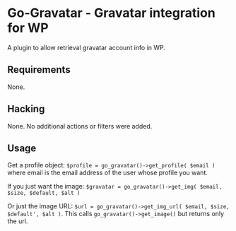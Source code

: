 Go-Gravatar - Gravatar integration for WP
===

A plugin to allow retrieval gravatar account info in WP.

Requirements
---
None.

Hacking
---
None. No additional actions or filters were added.

Usage
---
Get a profile object: `$profile = go_gravatar()->get_profile( $email )` where email is the email address of the user whose profile you want.


If you just want the image: `$gravatar = go_gravatar()->get_img( $email, $size, $default, $alt )`

Or just the image URL: `$url = go_gravatar()->get_img_url( $email, $size, $default', $alt )`. This calls `go_gravatar()->get_image()` but returns only the url.